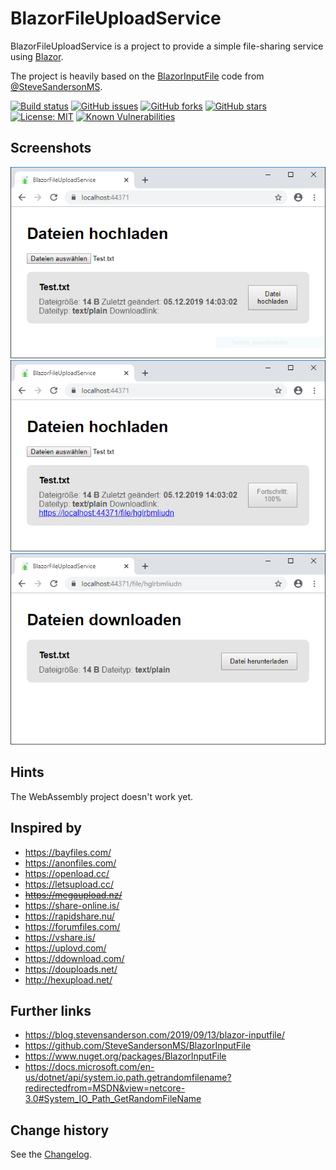 BlazorFileUploadService
====================================

BlazorFileUploadService is a project to provide a simple file-sharing service using [Blazor](https://github.com/aspnet/Blazor).

The project is heavily based on the [BlazorInputFile](https://github.com/SteveSandersonMS/BlazorInputFile) code from [@SteveSandersonMS](https://github.com/SteveSandersonMS).

[![Build status](https://ci.appveyor.com/api/projects/status/2v9xurld6yn1s5aa?svg=true)](https://ci.appveyor.com/project/SeppPenner/blazorfileuploadservice)
[![GitHub issues](https://img.shields.io/github/issues/SeppPenner/BlazorFileUploadService.svg)](https://github.com/SeppPenner/BlazorFileUploadService/issues)
[![GitHub forks](https://img.shields.io/github/forks/SeppPenner/BlazorFileUploadService.svg)](https://github.com/SeppPenner/BlazorFileUploadService/network)
[![GitHub stars](https://img.shields.io/github/stars/SeppPenner/BlazorFileUploadService.svg)](https://github.com/SeppPenner/BlazorFileUploadService/stargazers)
[![License: MIT](https://img.shields.io/badge/License-MIT-blue.svg)](https://raw.githubusercontent.com/SeppPenner/BlazorFileUploadService/master/License.txt)
[![Known Vulnerabilities](https://snyk.io/test/github/SeppPenner/BlazorFileUploadService/badge.svg)](https://snyk.io/test/github/SeppPenner/BlazorFileUploadService)

## Screenshots
![Screenshot 1](Screenshot1.PNG "Screenshot 1")
![Screenshot 2](Screenshot2.PNG "Screenshot 2")
![Screenshot 3](Screenshot3.PNG "Screenshot 3")

## Hints
The WebAssembly project doesn't work yet.

## Inspired by
* https://bayfiles.com/
* https://anonfiles.com/
* https://openload.cc/
* https://letsupload.cc/
* ~~https://megaupload.nz/~~
* https://share-online.is/
* https://rapidshare.nu/
* https://forumfiles.com/
* https://vshare.is/
* https://uplovd.com/
* https://ddownload.com/
* https://douploads.net/
* http://hexupload.net/

## Further links
* https://blog.stevensanderson.com/2019/09/13/blazor-inputfile/
* https://github.com/SteveSandersonMS/BlazorInputFile
* https://www.nuget.org/packages/BlazorInputFile
* https://docs.microsoft.com/en-us/dotnet/api/system.io.path.getrandomfilename?redirectedfrom=MSDN&view=netcore-3.0#System_IO_Path_GetRandomFileName

Change history
--------------

See the [Changelog](https://github.com/SeppPenner/BlazorFileUploadService/blob/master/Changelog.md).
